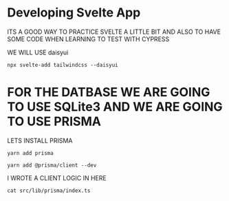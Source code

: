 # Developing Svelte App

ITS A GOOD WAY TO PRACTICE SVELTE A LITTLE BIT AND ALSO TO HAVE SOME CODE WHEN LEARNING TO TEST WITH CYPRESS

WE WILL USE daisyui

```
npx svelte-add tailwindcss --daisyui
```

# FOR THE DATBASE WE ARE GOING TO USE SQLite3 AND WE ARE GOING TO USE PRISMA

LETS INSTALL PRISMA

```
yarn add prisma 
```

```
yarn add @prisma/client --dev
```

I WROTE A CLIENT LOGIC IN HERE

```
cat src/lib/prisma/index.ts
```